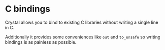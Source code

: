 # C bindings

Crystal allows you to bind to existing C libraries without writing a single line in C.

Additionally it provides some conveniences like `out` and `to_unsafe` so writing bindings is as painless as possible.
